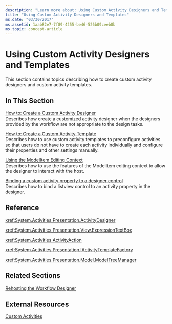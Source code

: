 ```yaml
---
description: "Learn more about: Using Custom Activity Designers and Templates"
title: "Using Custom Activity Designers and Templates"
ms.date: "03/30/2017"
ms.assetid: 1aab82e7-7f89-4255-be46-526b09ceeb8b
ms.topic: concept-article
---
```

# Using Custom Activity Designers and Templates

This section contains topics describing how to create custom activity designers and custom activity templates.  
  
## In This Section  

 [How to: Create a Custom Activity Designer](how-to-create-a-custom-activity-designer.md)  
 Describes how create a customized activity designer when the designers provided by the workflow are not appropriate to the design tasks.  
  
 [How to: Create a Custom Activity Template](how-to-create-a-custom-activity-template.md)  
 Describes how to use custom activity templates to preconfigure activities so that users do not have to create each activity individually and configure their properties and other settings manually.  
  
 [Using the ModelItem Editing Context](using-the-modelitem-editing-context.md)  
 Describes how to use the features of the ModelItem editing context to allow the designer to interact with the host.  
  
 [Binding a custom activity property to a designer control](binding-a-custom-activity-property-to-a-designer-control.md)  
 Describes how to bind a listview control to an activity property in the designer.  
  
## Reference  

 <xref:System.Activities.Presentation.ActivityDesigner>  
  
 <xref:System.Activities.Presentation.View.ExpressionTextBox>  
  
 <xref:System.Activities.ActivityAction>  
  
 <xref:System.Activities.Presentation.IActivityTemplateFactory>  
  
 <xref:System.Activities.Presentation.Model.ModelTreeManager>  
  
## Related Sections  

 [Rehosting the Workflow Designer](rehosting-the-workflow-designer.md)  
  
## External Resources  

 [Custom Activities](./samples/custom-activities.md)
